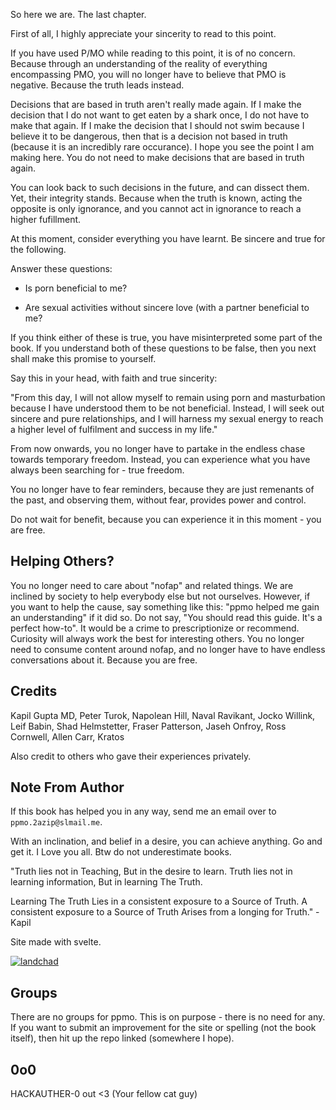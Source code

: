 So here we are. The last chapter. 

First of all, I highly appreciate your sincerity to read to this point.

If you have used P/MO while reading to this point, it is of no concern. Because through an understanding of the reality of everything encompassing PMO, you will no longer have to believe that PMO is negative. Because the truth leads instead.

Decisions that are based in truth aren't really made again. If I make the decision that I do not want to get eaten by a shark once, I do not have to make that again. If I make the decision that I should not swim because I believe it to be dangerous, then that is a decision not based in truth (because it is an incredibly rare occurance). I hope you see the point I am making here. You do not need to make decisions that are based in truth again.

You can look back to such decisions in the future, and can dissect them. Yet, their integrity stands. Because when the truth is known, acting the opposite is only ignorance, and you cannot act in ignorance to reach a higher fufillment.

At this moment, consider everything you have learnt. Be sincere and true for the following.

Answer these questions:

- Is porn beneficial to me?

- Are sexual activities without sincere love (with a partner beneficial to me?

If you think either of these is true, you have misinterpreted some part of the book.
If you understand both of these questions to be false, then you next shall make this promise to yourself.

Say this in your head, with faith and true sincerity:

"From this day, I will not allow myself to remain using porn and masturbation because I have understood them to be not beneficial.
 Instead, I will seek out sincere and pure relationships, and I will harness my sexual energy to reach a higher level of fulfilment and success in my life."

From now onwards, you no longer have to partake in the endless chase towards temporary freedom. Instead, you can experience what you have always been searching for - true freedom.

You no longer have to fear reminders, because they are just remenants of the past, and observing them, without fear, provides power and control.

Do not wait for benefit, because you can experience it in this moment - you are free.

## Helping Others?
You no longer need to care about "nofap" and related things. We are inclined by society to help everybody else but not ourselves. However, if you want to help the cause, say something like this: "ppmo helped me gain an understanding" if it did so. Do not say, "You should read this guide. It's a perfect how-to". It would be a crime to prescriptionize or recommend. Curiosity will always work the best for interesting others. You no longer need to consume content around nofap, and no longer have to have endless conversations about it. Because you are free.

## Credits
Kapil Gupta MD, Peter Turok, Napolean Hill, Naval Ravikant, Jocko Willink, Leif Babin, Shad Helmstetter, Fraser Patterson, Jaseh Onfroy, Ross Cornwell, Allen Carr, Kratos

Also credit to others who gave their experiences privately.

## Note From Author
If this book has helped you in any way, send me an email over to `ppmo.2azip@slmail.me`.

With an inclination, and belief in a desire, you can achieve anything. Go and get it. I Love you all. Btw do not underestimate books.

"Truth lies not in Teaching,
But in the desire to learn. 
Truth lies not in learning information,
But in learning The Truth.

Learning The Truth
Lies in a consistent exposure to a Source of Truth.
A consistent exposure to a Source of Truth
Arises from a longing for Truth." - Kapil

Site made with svelte.

[![landchad](../images/landchad.gif)](https://landchad.net)

## Groups
There are no groups for ppmo. This is on purpose - there is no need for any.
If you want to submit an improvement for the site or spelling (not the book itself), then hit up the repo linked (somewhere I hope).

## 0o0
HACKAUTHER-0 out <3
(Your fellow cat guy)